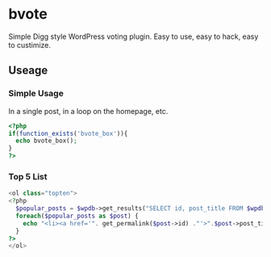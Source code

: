 # bvote

Simple Digg style WordPress voting plugin. Easy to use, easy to hack, easy to custimize.

## Useage

### Simple Usage
In a single post, in a loop on the homepage, etc.

```php
<?php
if(function_exists('bvote_box')){
  echo bvote_box();
}
?>
```

### Top 5 List
```php
<ol class="topten">
<?php
  $popular_posts = $wpdb->get_results("SELECT id, post_title FROM $wpdb->posts, $wpdb->postmeta WHERE meta_key = 'bvote_score' AND id = post_id AND post_status = 'publish' ORDER BY meta_value DESC LIMIT 0,5");
  foreach($popular_posts as $post) {
    echo "<li><a href='". get_permalink($post->id) ."'>".$post->post_title."</a></li>\n";
  }
?>
</ol>
```
